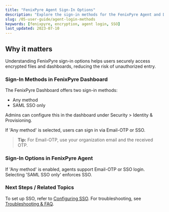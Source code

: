 ```yaml
---
title: "FenixPyre Agent Sign-In Options"
description: "Explore the sign-in methods for the FenixPyre Agent and Dashboard to secure access to encrypted resources."
slug: /05-user-guide/agent-login-methods
keywords: [fenixpyre, encryption, agent login, SSO]
last_updated: 2023-07-10
---
```


## Why it matters
Understanding FenixPyre sign-in options helps users securely access encrypted files and dashboards, reducing the risk of unauthorized entry.

### Sign-In Methods in FenixPyre Dashboard
The FenixPyre Dashboard offers two sign-in methods:

- Any method
- SAML SSO only

Admins can configure this in the dashboard under Security > Identity & Provisioning.

If 'Any method' is selected, users can sign in via Email-OTP or SSO.

> **Tip:** For Email-OTP, use your organization email and the received OTP.

<!-- IMG:     ./media/05-user-guide/dashboard-signin-options.png | Alt: FenixPyre Dashboard sign-in configuration -->

### Sign-In Options in FenixPyre Agent
If 'Any method' is enabled, agents support Email-OTP or SSO login. Selecting 'SAML SSO only' enforces SSO.

<!-- IMG:     ./media/05-user-guide/agent-signin-options.png | Alt: FenixPyre Agent sign-in interface -->

### Next Steps / Related Topics
To set up SSO, refer to [Configuring SSO](/03-setup-&-installation/configure-sso). For troubleshooting, see [Troubleshooting & FAQ](/09-troubleshooting-&-faq).